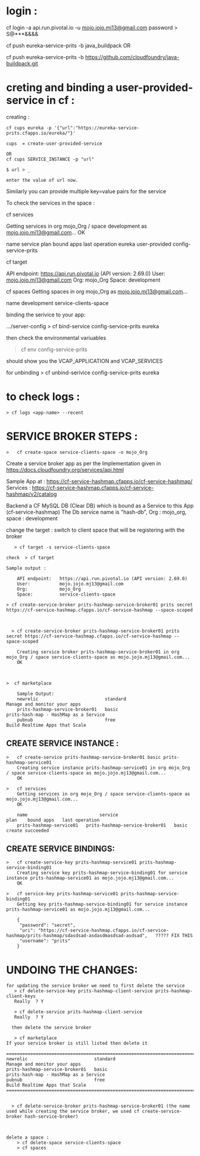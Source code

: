login :
==============================================================================
cf login -a api.run.pivotal.io -u mojo.jojo.mj13@gmail.com
password > S@***&&&&

cf push eureka-service-prits -b java_buildpack
OR

cf push eureka-service-prits -b https://github.com/cloudfoundry/java-buildpack.git


creting and binding a user-provided-service in cf :
===============================================================================

creating :

	cf cups eureka -p '{"url":"https://eureka-service-prits.cfapps.io/eureka/"}'
	
	cups  = create-user-provided-service
	
	OR
	cf cups SERVICE_INSTANCE -p "url"
	
	$ url > _

	enter the value of url now.

Similarly you can provide multiple key=value pairs for the service

To check the services  in the space :

cf services	

Getting services in org mojo_Org / space development as mojo.jojo.mj13@gmail.com...
OK

name     service         plan   bound apps             last operation
eureka   user-provided          config-service-prits

cf target

API endpoint:   https://api.run.pivotal.io (API version: 2.69.0)
User:           mojo.jojo.mj13@gmail.com
Org:            mojo_Org
Space:          development


cf spaces
Getting spaces in org mojo_Org as mojo.jojo.mj13@gmail.com...

name
development
service-clients-space


	
binding the serivice to your app:

.../server-config > cf bind-service config-service-prits eureka


then check the environmental variuables

   > cf env config-service-prits
   
   
   should show you the VCAP_APPLICATION and VCAP_SERVICES
   

for unbinding  > cf unbind-serivice config-service-prits eureka

to check logs :
==============================


    > cf logs <app-name> --recent
	

SERVICE BROKER STEPS :
==============================================================================================

	>	cf create-space service-clients-space -o mojo_Org

Create a service broker app as per the Implementation given in https://docs.cloudfoundry.org/services/api.html

Sample App at :  https://cf-service-hashmap.cfapps.io/cf-service-hashmap/
Services  : https://cf-service-hashmap.cfapps.io/cf-service-hashmap/v2/catalog


Backend a CF MySQL DB (Clear DB) which is bound as a Service to this App (cf-service-hashmap)
The Db service name is "hash-db", Org  : mojo_org, space : development


change the target : switch to client space that will be registering with the broker

       > cf target -s service-clients-space 

	check  > cf target 

	Sample output :
	
		API endpoint:   https://api.run.pivotal.io (API version: 2.69.0)
		User:           mojo.jojo.mj13@gmail.com
		Org:            mojo_Org
		Space:          service-clients-space

    > cf create-service-broker prits-hashmap-service-broker01 prits secret https://cf-service-hashmap.cfapps.io/cf-service-hashmap --space-scoped 
  
  	 	

	  >	cf create-service-broker prits-hashmap-service-broker01 prits secret https://cf-service-hashmap.cfapps.io/cf-service-hashmap --space-scoped

		Creating service broker prits-hashmap-service-broker01 in org mojo_Org / space service-clients-space as mojo.jojo.mj13@gmail.com...
		OK


		
	>  cf marketplace

		Sample Output:
		newrelic                         standard                                                                             Manage and monitor your apps
		prits-hashmap-service-broker01   basic                                                                                prits-hash-map - HashMap as a Service
		pubnub                           free                                                                                 Build Realtime Apps that Scale
	

CREATE SERVICE INSTANCE :
------------------------------------------------------------------------------------------------------------------------------------------	
	> 	cf create-service prits-hashmap-service-broker01 basic prits-hashmap-service01
		Creating service instance prits-hashmap-service01 in org mojo_Org / space service-clients-space as mojo.jojo.mj13@gmail.com...
		OK
	
	>	cf services
		Getting services in org mojo_Org / space service-clients-space as mojo.jojo.mj13@gmail.com...
		OK

		name                           service                          plan    bound apps   last operation
		prits-hashmap-service01   prits-hashmap-service-broker01   basic                create succeeded

CREATE SERVICE BINDINGS:
--------------------------------------------------------------------------------------------------------------------------------------------
    >	cf create-service-key prits-hashmap-service01 prits-hashmap-service-binding01
		Creating service key prits-hashmap-service-binding01 for service instance prits-hashmap-service01 as mojo.jojo.mj13@gmail.com...
		OK

    >	cf service-key prits-hashmap-service01 prits-hashmap-service-binding01
		Getting key prits-hashmap-service-binding01 for service instance prits-hashmap-service01 as mojo.jojo.mj13@gmail.com...

		{
		 "password": "secret",
		 "uri": "https://cf-service-hashmap.cfapps.io/cf-service-hashmap/prits-hashmap/sdasdsad-asdasdmasdsad-asdsad",   ????? FIX THIS 
		 "username": "prits"
		}
	


UNDOING THE CHANGES:
===========================================================================================================================


	for updating the service broker we need to first delete the service 
	   > cf delete-service-key prits-hashmap-client-service prits-hashmap-client-keys 
	   Really  ? Y
	   
	   > cf delete-service prits-hashmap-client-service
	   Really  ? Y
	   
	  then delete the service broker 
	  
	   > cf marketplace 
	If your service broker is still listed then delete it
	
	=====================================================================================================================================================
	newrelic                         standard                                                                             Manage and monitor your apps
	prits-hashmap-service-broker01   basic                                                                                prits-hash-map - HashMap as a Service
	pubnub                           free                                                                                 Build Realtime Apps that Scale
	=====================================================================================================================================================
	
	
	  > cf delete-service-broker prits-hashmap-service-broker01 (the name used while creating the service broker, we used cf create-service-broker hash-service-broker)
	  
	  

	delete a space : 
	    > cf delete-space service-clients-space
	    > cf spaces
	   
	 
	







 
  
  
  
   
   
	


 
	
	
	



